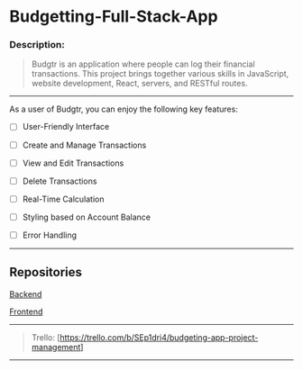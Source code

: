 # Budgetting-Full-Stack-App

### Description:

> Budgtr is an application where people can log their financial transactions. This project brings together various skills in JavaScript, website development, React, servers, and RESTful routes.

---

As a user of Budgtr, you can enjoy the following key features:

- [ ] User-Friendly Interface

- [ ] Create and Manage Transactions

- [ ] View and Edit Transactions

- [ ] Delete Transactions

- [ ] Real-Time Calculation

- [ ] Styling based on Account Balance

- [ ] Error Handling

---

## Repositories 

[Backend](https://github.com/Nicolercc/project-budgeting-app-BE)

[Frontend](https://github.com/Nicolercc/project-budgeting-app-FE)

---

> Trello: [https://trello.com/b/SEp1dri4/budgeting-app-project-management]

---


